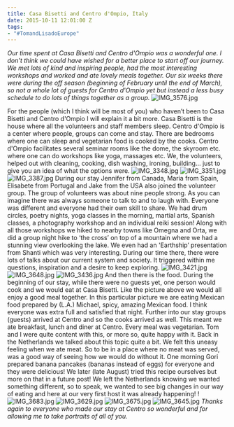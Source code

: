 ```yaml
---
title: Casa Bisetti and Centro d'Ompio, Italy
date: 2015-10-11 12:01:00 Z
tags:
- "#TomandLisadoEurope"
---
```


*Our time spent at Casa Bisetti and Centro d'Ompio was a wonderful one. I don’t think we could have wished for a better place to start off our journey. We met lots of kind and inspiring people, had the most interesting workshops and worked and ate lovely meals together. Our six weeks there were during the off season (beginning of February until the end of March), so not a whole lot of guests for Centro d'Ompio yet but instead a less busy  schedule  to do lots of things together as a group.*
![IMG_3576.jpg](/uploads/IMG_3576.jpg) <!--more-->

For the people (which I think will be most of you) who haven’t been to Casa Bisetti and Centro d'Ompio I will explain it a bit more. Casa Bisetti is the house where all the volunteers and staff members sleep. Centro d'Ompio is a center where people, groups can come and stay. There are bedrooms where one can sleep and vegetarian food is cooked by the cooks. Centro d'Ompio facilitates several seminar rooms like the dome, the skyroom etc. where one can do workshops like yoga, massages etc. We, the volunteers, helped out with cleaning, cooking, dish washing, ironing, building… just to give you an idea of what the options were.
![IMG_3348.jpg](/uploads/IMG_3348.jpg)
![IMG_3351.jpg](/uploads/IMG_3351.jpg)
![IMG_3387.jpg](/uploads/IMG_3387.jpg)
During our stay Jennifer from Canada, Maria from Spain, Elisabete from Portugal and Jake from the USA also joined the volunteer group. The group of volunteers was about nine people strong. As you can imagine there was always someone to talk to and to laugh with. Everyone was different and everyone had their own skill to share. We had drum circles, poetry nights, yoga classes in the morning, martial arts, Spanish classes, a photography workshop and an individual reiki session! Along with all those workshops we hiked to nearby towns like Omegna and Orta, we did a group night hike to ‘the cross’ on top of a mountain where we had a stunning view overlooking the lake. We even had an 'Earthship’ presentation from Shanti which was very interesting. During our time there, there were lots of talks about our current system and society. It triggered within me questions, inspiration and a desire to keep exploring.
![IMG_3421.jpg](/uploads/IMG_3421.jpg)
![IMG_3648.jpg](/uploads/IMG_3648.jpg)
![IMG_3436.jpg](/uploads/IMG_3436.jpg)
And then there is the food. During the beginning of our stay, while there were no guests yet, one person would cook and we would eat at Casa Bisetti. Like the picture above we would all enjoy a good meal together. In this particular picture we are eating Mexican food prepared by (L.A.) Michael, spicy, amazing Mexican food. I think everyone was extra full and satisfied that night. Further into our stay groups (guests) arrived at Centro and so the cooks arrived as well. This meant we ate breakfast, lunch and diner at Centro. Every meal was vegetarian. Tom and I were quite content with this, or more so, quite happy with it. Back in the Netherlands we talked about this topic quite a bit. We felt this uneasy feeling when we ate meat. So to be in a place where no meat was served, was a good way of seeing how we would do without it. One morning Gori prepared banana pancakes (bananas instead of eggs) for everyone and they were delicious! We later (late August) tried this recipe ourselves but more on that in a future post! We left the Netherlands knowing we wanted something different, so to speak, we wanted to see big changes in our way of eating and here at our very first host it was already happening!
!![IMG_3683.jpg](/uploads/IMG_3683.jpg)
![IMG_3629.jpg](/uploads/IMG_3629.jpg)
![IMG_3675.jpg](/uploads/IMG_3675.jpg)
![IMG_3645.jpg](/uploads/IMG_3645.jpg)
*Thanks again to everyone who made our stay at Centro so wonderful and for allowing me to take portraits of all of you.*